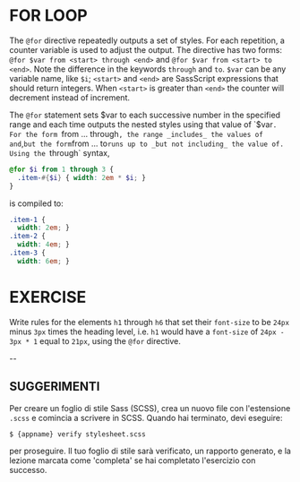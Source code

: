 # FOR LOOP

The `@for` directive repeatedly outputs a set of styles. For each repetition, a counter variable is used to adjust the output. The directive has two forms: `@for $var from <start> through <end>` and `@for $var from <start> to <end>`. Note the difference in the keywords `through` and `to`. `$var` can be any variable name, like `$i`; `<start>` and `<end>` are SassScript expressions that should return integers. When `<start>` is greater than `<end>` the counter will decrement instead of increment.

The `@for` statement sets $var to each successive number in the specified range and each time outputs the nested styles using that value of `$var`. For the form `from ... through`, the range _includes_ the values of `<start>` and `<end>,` but the form `from ... to` runs up to _but not including_ the value of `<end>`. Using the `through` syntax,

```scss
@for $i from 1 through 3 {
  .item-#{$i} { width: 2em * $i; }
}
```

is compiled to:

```css
.item-1 {
  width: 2em; }
.item-2 {
  width: 4em; }
.item-3 {
  width: 6em; }
```

# EXERCISE

Write rules for the elements `h1` through `h6` that set their `font-size` to be `24px` minus `3px` times the heading level, i.e. `h1` would have a `font-size` of `24px - 3px * 1` equal to `21px`, using the `@for` directive.

--
## SUGGERIMENTI

Per creare un foglio di stile Sass (SCSS), crea un nuovo file con l'estensione `.scss` e comincia a scrivere in SCSS. Quando hai terminato, devi eseguire:

```sh
$ {appname} verify stylesheet.scss
```

per proseguire. Il tuo foglio di stile sarà verificato, un rapporto generato, e la lezione marcata come 'completa' se hai completato l'esercizio con successo.

